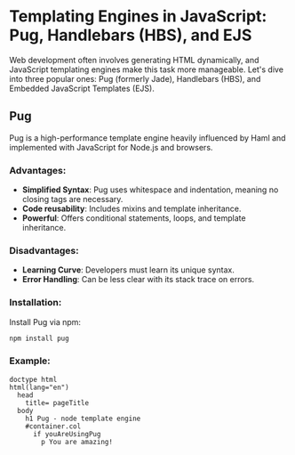 # Templating Engines in JavaScript: Pug, Handlebars (HBS), and EJS

Web development often involves generating HTML dynamically, and JavaScript templating engines make this task more manageable. Let's dive into three popular ones: Pug (formerly Jade), Handlebars (HBS), and Embedded JavaScript Templates (EJS).

## Pug

Pug is a high-performance template engine heavily influenced by Haml and implemented with JavaScript for Node.js and browsers.

### Advantages:

- **Simplified Syntax**: Pug uses whitespace and indentation, meaning no closing tags are necessary.
- **Code reusability**: Includes mixins and template inheritance.
- **Powerful**: Offers conditional statements, loops, and template inheritance.

### Disadvantages:

- **Learning Curve**: Developers must learn its unique syntax.
- **Error Handling**: Can be less clear with its stack trace on errors.

### Installation:

Install Pug via npm:

```bash
npm install pug
```
### Example:
```pug
doctype html
html(lang="en")
  head
    title= pageTitle
  body
    h1 Pug - node template engine
    #container.col
      if youAreUsingPug
        p You are amazing!
```
